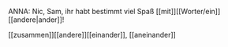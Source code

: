 ANNA: Nic, Sam, ihr habt bestimmt viel Spaß [[mit]][[Worter/ein]][[andere|ander]]!

[[zusammen]][[andere]][[einander]], [[aneinander]]